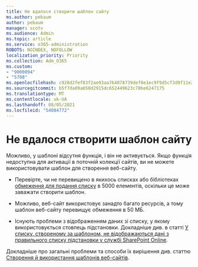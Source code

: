 ```yaml
---
title: Не вдалося створити шаблон сайту
ms.author: pebaum
author: pebaum
manager: scotv
ms.audience: Admin
ms.topic: article
ms.service: o365-administration
ROBOTS: NOINDEX, NOFOLLOW
localization_priority: Priority
ms.collection: Adm_O365
ms.custom:
- "9000094"
- "5708"
ms.openlocfilehash: c928d2fef83f2ae93aa764078739def8e1ec9f9d5cf3d9f11e22cd20702d4ddd
ms.sourcegitcommit: b5f7da89a650d2915dc652449623c78be6247175
ms.translationtype: MT
ms.contentlocale: uk-UA
ms.lasthandoff: 08/05/2021
ms.locfileid: "54084772"
---
```

# <a name="site-template-cannot-be-created"></a>Не вдалося створити шаблон сайту

Можливо, у шаблоні відсутня функція, і він не активується. Якщо функція недоступна для активації в поточній колекції сайтів, ви не можете використовувати шаблон для створення веб-сайту.

- Перевірте, чи не перевищено в якихось списках або бібліотеках [обмеження для подання списку](https://support.office.com/article/Manage-large-lists-and-libraries-in-SharePoint-B8588DAE-9387-48C2-9248-C24122F07C59) в 5000 елементів, оскільки це може заважати створити шаблон.

- Можливо, веб-сайт використовує занадто багато ресурсів, а тому шаблон веб-сайту перевищує обмеження в 50 МБ.

- Існують проблеми з відображенням даних зі списку, у якому використовується стовпець підстановки. Докладніше див. в статті [У списку, створеному за шаблоном, не відображаються дані з правильного списку підстановки у службі SharePoint Online](https://docs.microsoft.com/sharepoint/support/lists-and-libraries/template-generated-list-incorrect-data).

Докладніше про загальні проблеми та способи їх вирішення див. статтю [Створення й використання шаблонів веб-сайтів](https://support.office.com/article/Create-and-use-site-templates-60371B0F-00E0-4C49-A844-34759EBDD989).
